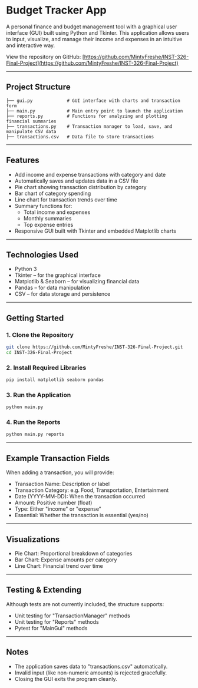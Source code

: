 # Budget Tracker App

A personal finance and budget management tool with a graphical user interface (GUI) built using Python and Tkinter. This application allows users to input, visualize, and manage their income and expenses in an intuitive and interactive way.

View the repository on GitHub: [https://github.com/MintyFreshe/INST-326-Final-Project](https://github.com/MintyFreshe/INST-326-Final-Project)

---

## Project Structure

```
├── gui.py             # GUI interface with charts and transaction form
├── main.py            # Main entry point to launch the application
├── reports.py         # Functions for analyzing and plotting financial summaries
├── transactions.py    # Transaction manager to load, save, and manipulate CSV data
├── transactions.csv   # Data file to store transactions
```

---

## Features

- Add income and expense transactions with category and date
- Automatically saves and updates data in a CSV file
- Pie chart showing transaction distribution by category
- Bar chart of category spending
- Line chart for transaction trends over time
- Summary functions for:
  - Total income and expenses
  - Monthly summaries
  - Top expense entries
- Responsive GUI built with Tkinter and embedded Matplotlib charts

---

## Technologies Used

- Python 3
- Tkinter – for the graphical interface
- Matplotlib & Seaborn – for visualizing financial data
- Pandas – for data manipulation
- CSV – for data storage and persistence

---

## Getting Started

### 1. Clone the Repository

```bash
git clone https://github.com/MintyFreshe/INST-326-Final-Project.git
cd INST-326-Final-Project
```

### 2. Install Required Libraries

```bash
pip install matplotlib seaborn pandas
```

### 3. Run the Application

```bash
python main.py
```

### 4. Run the Reports

```bash
python main.py reports
```

---

## Example Transaction Fields

When adding a transaction, you will provide:

- Transaction Name: Description or label
- Transaction Category: e.g. Food, Transportation, Entertainment
- Date (YYYY-MM-DD): When the transaction occurred
- Amount: Positive number (float)
- Type: Either "income" or "expense"
- Essential: Whether the transaction is essential (yes/no)

---

## Visualizations

- Pie Chart: Proportional breakdown of categories
- Bar Chart: Expense amounts per category
- Line Chart: Financial trend over time

---

## Testing & Extending

Although tests are not currently included, the structure supports:

- Unit testing for "TransactionManager" methods
- Unit testing for "Reports" methods
- Pytest for "MainGui" methods

---

## Notes

- The application saves data to "transactions.csv" automatically.
- Invalid input (like non-numeric amounts) is rejected gracefully.
- Closing the GUI exits the program cleanly.

